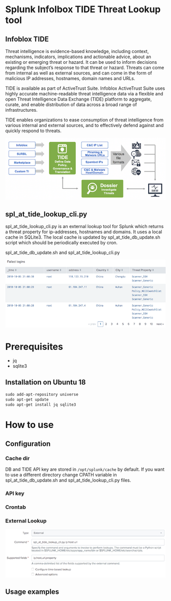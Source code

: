 # Splunk Infolbox TIDE Threat Lookup tool
## Infoblox TIDE
Threat intelligence is evidence-based knowledge, including context, mechanisms, indicators, implications and actionable advice, about an existing
or emerging threat or hazard. It can be used to inform decisions regarding the subject’s response to that threat or hazard. Threats can come from
internal as well as external sources, and can come in the form of malicious IP addresses, hostnames, domain names and URLs.

TIDE is available as part of ActiveTrust Suite. Infoblox ActiveTrust Suite uses highly accurate machine-readable threat intelligence data via a
flexible and open Threat Intelligence Data Exchange (TIDE) platform to aggregate, curate, and enable distribution of data across a broad range of
infrastructures.

TIDE enables organizations to ease consumption of threat intelligence from various internal and external sources, and to effectively defend
against and quickly respond to threats.

<p align="center"><img src="https://github.com/Homas/Splunk_AT_Lookup/blob/master/img/TIDE.png"></p>

## spl_at_tide_lookup_cli.py
spl_at_tide_lookup_cli.py is an external lookup tool for Splunk which returns a threat property for ip-addresses, hostnames and domains. 
It uses a local cache in SQLite3. The local cache is updated by spl_at_tide_db_update.sh script which should be periodically executed by cron.   

spl_at_tide_db_update.sh and spl_at_tide_lookup_cli.py

<p align="center"><img src="https://github.com/Homas/Splunk_AT_Lookup/blob/master/img/event_enrichment.png"></p>

# Prerequisites 
* jq
* sqlite3

## Installation on Ubuntu 18
```
sudo add-apt-repository universe
sudo apt-get update
sudo apt-get install jq sqlite3
```

# How to use
## Configuration
### Cache dir
DB and TIDE API key are stored in ```/opt/splunk/cache``` by default. If you want to use a different directory change CPATH variable in spl_at_tide_db_update.sh and spl_at_tide_lookup_cli.py files.
### API key
### Crontab
### External Lookup
<p align="center"><img src="https://github.com/Homas/Splunk_AT_Lookup/blob/master/img/spl_external_lookup.png"></p>


## Usage examples


